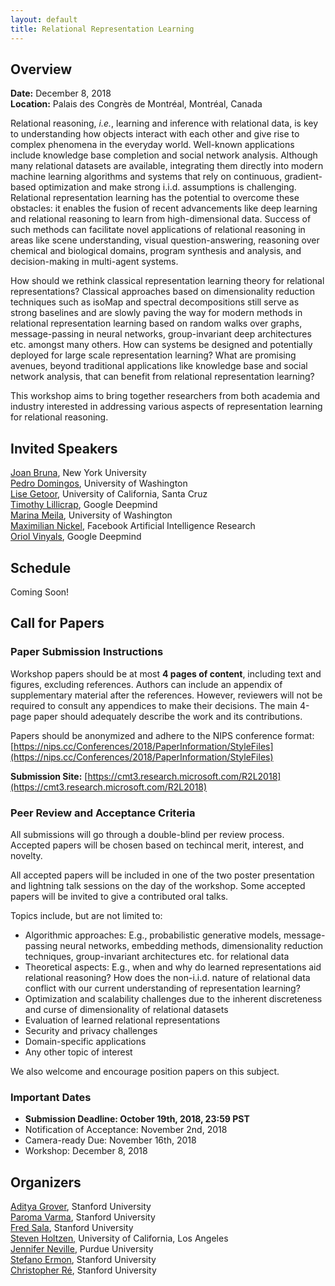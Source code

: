 ```yaml
---
layout: default
title: Relational Representation Learning
---
```


## <a name="overview"></a> Overview

**Date:** December 8, 2018  
**Location:** Palais des Congrès de Montréal, Montréal, Canada

Relational reasoning, *i.e.*, learning and inference with relational data, is key to understanding how objects interact with each other and give rise to complex phenomena in the everyday world. Well-known applications include knowledge base completion and social network analysis. Although many relational datasets are available, integrating them directly into modern machine learning algorithms and systems that rely on continuous, gradient-based optimization and make strong i.i.d. assumptions is challenging. Relational representation learning has the potential to overcome these obstacles: it enables the fusion of recent advancements like deep learning and relational reasoning to learn from high-dimensional data. Success of such methods can facilitate novel applications of relational reasoning in areas like scene understanding, visual question-answering, reasoning over chemical and biological domains, program synthesis and analysis, and decision-making in multi-agent systems.

How should we rethink classical representation learning theory for relational representations? Classical approaches based on dimensionality reduction techniques such as isoMap and spectral decompositions still serve as strong baselines and are slowly paving the way for modern methods in relational representation learning based on random walks over graphs, message-passing in neural networks, group-invariant deep architectures etc. amongst many others. How can systems be designed and potentially deployed for large scale representation learning? What are promising avenues, beyond traditional applications like knowledge base and social network analysis, that can benefit from relational representation learning?

This workshop aims to bring together researchers from both academia and industry interested in addressing various aspects of representation learning for relational reasoning. 

## <a name="speakers"></a> Invited Speakers
[Joan Bruna](https://cims.nyu.edu/~bruna/), New York University    
[Pedro Domingos](https://homes.cs.washington.edu/~pedrod/), University of Washington   
[Lise Getoor](https://getoor.soe.ucsc.edu/home), University of California, Santa Cruz   
[Timothy Lillicrap](http://contrastiveconvergence.net/~timothylillicrap/index.php), Google Deepmind     
[Marina Meila](https://www.stat.washington.edu/mmp/), University of Washington   
[Maximilian Nickel](https://mnick.github.io/), Facebook Artificial Intelligence Research     
[Oriol Vinyals](https://ai.google/research/people/OriolVinyals), Google Deepmind    

## <a name="schedule"></a> Schedule
Coming Soon!

## <a name="submission"></a> Call for Papers
### Paper Submission Instructions
Workshop papers should be at most **4 pages of content**, including text and figures, excluding references. Authors can include an appendix of supplementary material after the references. However, reviewers will not be required to consult any appendices to make their decisions. The main 4-page paper should adequately describe the work and its contributions.

Papers should be anonymized and adhere to the NIPS conference format: [https://nips.cc/Conferences/2018/PaperInformation/StyleFiles](https://nips.cc/Conferences/2018/PaperInformation/StyleFiles)

**Submission Site:** [https://cmt3.research.microsoft.com/R2L2018](https://cmt3.research.microsoft.com/R2L2018)

### Peer Review and Acceptance Criteria
All submissions will go through a double-blind per review process. Accepted papers will be chosen based on techincal merit, interest, and novelty. 

All accepted papers will be included in one of the two poster presentation and lightning talk sessions on the day of the workshop. Some accepted papers will be invited to give a contributed oral talks. 

Topics include, but are not limited to:

* Algorithmic approaches: E.g., probabilistic generative models, message-passing neural networks, embedding methods, dimensionality reduction techniques, group-invariant architectures etc. for relational data
* Theoretical aspects: E.g., when and why do learned representations aid relational reasoning? How does the non-i.i.d. nature of relational data conflict with our current understanding of representation learning?
* Optimization and scalability challenges due to the inherent discreteness and curse of dimensionality of relational datasets
* Evaluation of learned relational representations
* Security and privacy challenges
* Domain-specific applications
* Any other topic of interest

We also welcome and encourage position papers on this subject.

### Important Dates 
* **Submission Deadline: October 19th, 2018, 23:59 PST**
* Notification of Acceptance: November 2nd, 2018
* Camera-ready Due: November 16th, 2018
* Workshop: December 8, 2018

## Organizers <a name="organizers"></a> 
[Aditya Grover](http://aditya-grover.github.io/), Stanford University  
[Paroma Varma](https://paroma.github.io/), Stanford University   
[Fred Sala](https://stanford.edu/~fredsala/), Stanford University  
[Steven Holtzen](https://web.cs.ucla.edu/~sholtzen/), University of California, Los Angeles  
[Jennifer Neville](https://www.cs.purdue.edu/homes/neville/index.html), Purdue University  
[Stefano Ermon](https://cs.stanford.edu/~ermon/), Stanford University  
[Christopher Ré](https://cs.stanford.edu/people/chrismre/), Stanford University
